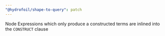 ```yaml
---
"@hydrofoil/shape-to-query": patch
---
```


Node Expressions which only produce a constructed terms are inlined into the `CONSTRUCT` clause
